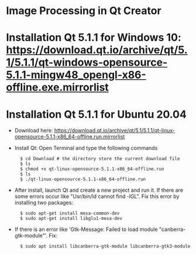 # Image Processing in Qt Creator

# Installation Qt 5.1.1 for Windows 10: https://download.qt.io/archive/qt/5.1/5.1.1/qt-windows-opensource-5.1.1-mingw48_opengl-x86-offline.exe.mirrorlist

# Installation Qt 5.1.1 for Ubuntu 20.04
- Download here: https://download.qt.io/archive/qt/5.1/5.1.1/qt-linux-opensource-5.1.1-x86_64-offline.run.mirrorlist
- Install Qt: Open Terminal and type the following commands
		
		$ cd Download # the directory store the current download file
		$ ls
		$ chmod +x qt-linux-opensource-5.1.1-x86_64-offline.run
		$ ls
		$ ./qt-linux-opensource-5.1.1-x86_64-offline.run
		
- After install, launch Qt and create a new project and run it. If there are some errors occur like "Usr/bin/ld cannot find -lGL". Fix this error by installing two packages:
		
		$ sudo apt-get install mesa-common-dev
		$ sudo apt-get install libglu1-mesa-dev
		
- If there is an error like 'Gtk-Message: Failed to load module "canberra-gtk-module"'. Fix:
		
		$ sudo apt install libcanberra-gtk-module libcanberra-gtk3-module
